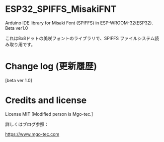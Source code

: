 # ESP32_SPIFFS_MisakiFNT
Arduino IDE library for Misaki Font (SPIFFS) in ESP-WROOM-32(ESP32).  
Beta ver1.0

これは8x8ドットの美咲フォントのライブラリで、SPIFFS ファイルシステム読み取り用です。  

# Change log (更新履歴)
[beta ver 1.0]  
  

# Credits and license
License MIT [Modified person is Mgo-tec.]
  
詳しくはブログ参照：
  
https://www.mgo-tec.com
